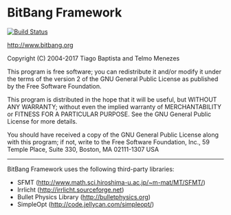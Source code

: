 # BitBang Framework

[![Build Status](https://travis-ci.org/tbaptista/bitbang.svg?branch=master)](https://travis-ci.org/tbaptista/bitbang)

http://www.bitbang.org

Copyright (C) 2004-2017 Tiago Baptista and Telmo Menezes

This program is free software; you can redistribute it and/or modify
it under the terms of the version 2 of the GNU General Public License
as published by the Free Software Foundation.

This program is distributed in the hope that it will be useful,
but WITHOUT ANY WARRANTY; without even the implied warranty of
MERCHANTABILITY or FITNESS FOR A PARTICULAR PURPOSE.  See the
GNU General Public License for more details.

You should have received a copy of the GNU General Public License
along with this program; if not, write to the Free Software
Foundation, Inc., 59 Temple Place, Suite 330, Boston, MA  02111-1307  USA

* * *

BitBang Framework uses the following third-party libraries:

* SFMT (http://www.math.sci.hiroshima-u.ac.jp/~m-mat/MT/SFMT/)
* Irrlicht (http://irrlicht.sourceforge.net)
* Bullet Physics Library (http://bulletphysics.org)
* SimpleOpt (http://code.jellycan.com/simpleopt/)
